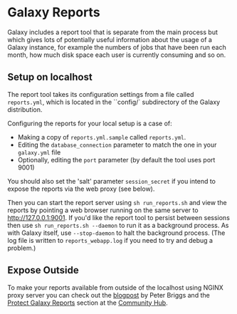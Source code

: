 # Galaxy Reports

Galaxy includes a report tool that is separate from the main process but which gives lots of potentially useful information about the usage of a Galaxy instance, for example the numbers of jobs that have been run each month, how much disk space each user is currently consuming and so on.

## Setup on localhost

The report tool takes its configuration settings from a file called `reports.yml`, which is located in the ``config/` subdirectory of the Galaxy distribution.

Configuring the reports for your local setup is a case of:

* Making a copy of ``reports.yml.sample`` called `reports.yml`.
* Editing the `database_connection` parameter to match the one in your `galaxy.yml` file
* Optionally, editing the `port` parameter (by default the tool uses port 9001)

You should also set the 'salt' parameter `session_secret` if you intend to expose the reports via the web proxy (see below).

Then you can start the report server using `sh run_reports.sh` and view the reports by pointing a web browser running on the same server to http://127.0.0.1:9001. If you'd like the report tool to persist between sessions then use `sh run_reports.sh --daemon` to run it as a background process. As with Galaxy itself, use `--stop-daemon` to halt the background process. (The log file is written to `reports_webapp.log` if you need to try and debug a problem.)

## Expose Outside

To make your reports available from outside of the localhost using NGINX proxy server you can check out the [blogpost](http://galacticengineer.blogspot.co.uk/2015/06/exposing-galaxy-reports-via-nginx-in.html) by Peter Briggs and the [Protect Galaxy Reports](https://galaxyproject.org/admin/config/nginx-proxy/#protect-galaxy-reports) section at the [Community Hub](https://galaxyproject.org).

